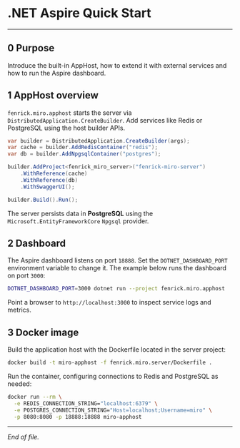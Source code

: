 # .NET Aspire Quick Start

---

## 0 Purpose

Introduce the built-in AppHost, how to extend it with external services and how to run the Aspire dashboard.

## 1 AppHost overview

`fenrick.miro.apphost` starts the server via `DistributedApplication.CreateBuilder`. Add services like Redis or PostgreSQL using the host builder APIs.

```csharp
var builder = DistributedApplication.CreateBuilder(args);
var cache = builder.AddRedisContainer("redis");
var db = builder.AddNpgsqlContainer("postgres");

builder.AddProject<fenrick_miro_server>("fenrick-miro-server")
    .WithReference(cache)
    .WithReference(db)
    .WithSwaggerUI();

builder.Build().Run();
```

The server persists data in **PostgreSQL** using the `Microsoft.EntityFrameworkCore` `Npgsql` provider.

## 2 Dashboard

The Aspire dashboard listens on port `18888`. Set the `DOTNET_DASHBOARD_PORT` environment variable to change it. The example below runs the dashboard on port `3000`:

```bash
DOTNET_DASHBOARD_PORT=3000 dotnet run --project fenrick.miro.apphost
```

Point a browser to `http://localhost:3000` to inspect service logs and metrics.

## 3 Docker image

Build the application host with the Dockerfile located in the server project:

```bash
docker build -t miro-apphost -f fenrick.miro.server/Dockerfile .
```

Run the container, configuring connections to Redis and PostgreSQL as needed:

```bash
docker run --rm \
  -e REDIS_CONNECTION_STRING="localhost:6379" \
  -e POSTGRES_CONNECTION_STRING="Host=localhost;Username=miro" \
  -p 8080:8080 -p 18888:18888 miro-apphost
```

---

_End of file._
